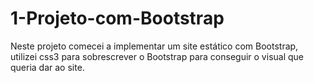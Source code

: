 # 1-Projeto-com-Bootstrap
Neste projeto comecei a implementar um site estático com Bootstrap, utilizei css3 
para sobrescrever o Bootstrap para conseguir o visual que queria dar ao site.
